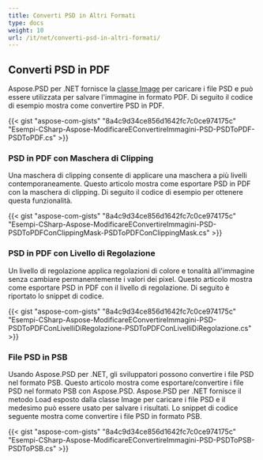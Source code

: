 ```yaml
---
title: Converti PSD in Altri Formati
type: docs
weight: 10
url: /it/net/converti-psd-in-altri-formati/
---
```



## **Converti PSD in PDF**


Aspose.PSD per .NET fornisce la [classe Image](https://reference.aspose.com/psd/net/aspose.psd/image) per caricare i file PSD e può essere utilizzata per salvare l'immagine in formato PDF. Di seguito il codice di esempio mostra come convertire PSD in PDF.


{{< gist "aspose-com-gists" "8a4c9d34ce856d1642fc7c0ce974175c" "Esempi-CSharp-Aspose-ModificareEConvertireImmagini-PSD-PSDToPDF-PSDToPDF.cs" >}}
### **PSD in PDF con Maschera di Clipping**


Una maschera di clipping consente di applicare una maschera a più livelli contemporaneamente. Questo articolo mostra come esportare PSD in PDF con la maschera di clipping. Di seguito il codice di esempio per ottenere questa funzionalità.


{{< gist "aspose-com-gists" "8a4c9d34ce856d1642fc7c0ce974175c" "Esempi-CSharp-Aspose-ModificareEConvertireImmagini-PSD-PSDToPDFConClippingMask-PSDToPDFConClippingMask.cs" >}}
### **PSD in PDF con Livello di Regolazione**


Un livello di regolazione applica regolazioni di colore e tonalità all'immagine senza cambiare permanentemente i valori dei pixel. Questo articolo mostra come esportare PSD in PDF con il livello di regolazione. Di seguito è riportato lo snippet di codice.

{{< gist "aspose-com-gists" "8a4c9d34ce856d1642fc7c0ce974175c" "Esempi-CSharp-Aspose-ModificareEConvertireImmagini-PSD-PSDToPDFConLivelliDiRegolazione-PSDToPDFConLivelliDiRegolazione.cs" >}}
### **File PSD in PSB**


Usando Aspose.PSD per .NET, gli sviluppatori possono convertire i file PSD nel formato PSB. Questo articolo mostra come esportare/convertire i file PSD nel formato PSB con Aspose.PSD. Aspose.PSD per .NET fornisce il metodo Load esposto dalla classe Image per caricare i file PSD e il medesimo può essere usato per salvare i risultati. Lo snippet di codice seguente mostra come convertire i file PSD in formato PSB.

{{< gist "aspose-com-gists" "8a4c9d34ce856d1642fc7c0ce974175c" "Esempi-CSharp-Aspose-ModificareEConvertireImmagini-PSD-PSDToPSB-PSDToPSB.cs" >}}

